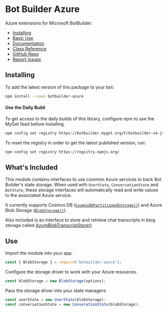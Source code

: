 # Bot Builder Azure

Azure extensions for Microsoft BotBuilder.

- [Installing](#installing)
- [Basic Use](#use)
- [Documentation](https://docs.microsoft.com/en-us/azure/bot-service/bot-service-overview-introduction?view=azure-bot-service-4.0)
- [Class Reference](https://docs.microsoft.com/en-us/javascript/api/botbuilder-azure/)
- [GitHub Repo](https://github.com/Microsoft/botbuilder-js)
- [Report Issues](https://github.com/Microsoft/botbuilder-js/issues)

## Installing
To add the latest version of this package to your bot:

```bash
npm install --save botbuilder-azure
```

#### Use the Daily Build

To get access to the daily builds of this library, configure npm to use the MyGet feed before installing.

```bash
npm config set registry https://botbuilder.myget.org/F/botbuilder-v4-js-daily/npm/
```

To reset the registry in order to get the latest published version, run:
```bash
npm config set registry https://registry.npmjs.org/
```

## What's Included

This module contains interfaces to use common Azure services to back Bot Builder's state storage.
When used with `UserState`, `ConversationState` and `BotState`, these storage interfaces will automatically
read and write values to the associated Azure service.

It currently supports Cosmos DB ([`CosmosDbPartitionedStorage()`](https://docs.microsoft.com/en-us/javascript/api/botbuilder-azure/cosmosdbpartitionedstorage)) and Azure Blob Storage ([`BlobStorage()`](https://docs.microsoft.com/en-us/javascript/api/botbuilder-azure/blobstorage)).

Also included is an interface to store and retrieve chat transcripts in blog storage called [AzureBlobTranscriptStore()](https://docs.microsoft.com/en-us/javascript/api/botbuilder-azure/azureblobtranscriptstore)

## Use

Import the module into your app.
```javascript
const { BlobStorage } = require('botbuilder-azure');
```

Configure the storage driver to work with your Azure resources.
```javascript
const blobStorage = new BlobStorage(options);
```

Pass the storage driver into your state managers:
```javascript
const userState = new UserState(blobStorage);
const conversationState = new ConverationState(blobStorage);
```

